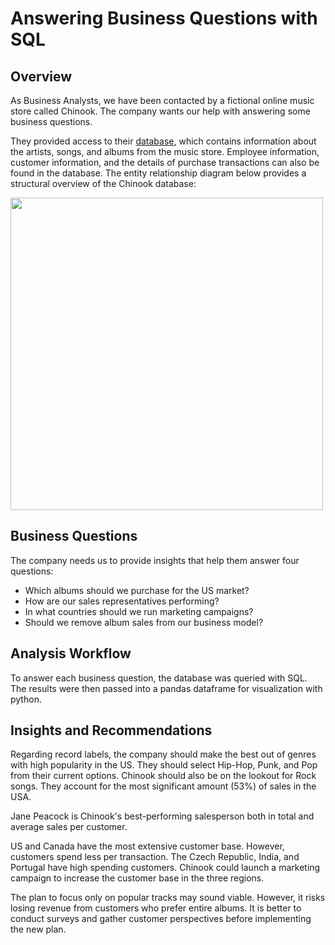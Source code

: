 # Answering Business Questions with SQL
## Overview
As Business Analysts, we have been contacted by a fictional online music store called Chinook. The company wants our help with answering some business questions.

They provided access to their [database](https://github.com/lerocha/chinook-database), which contains information about the artists, songs, and albums from the music store. Employee information, customer information, and the details of purchase transactions can also be found in the database. The entity relationship diagram below provides a structural overview of the Chinook database:

<img src='https://s3.amazonaws.com/dq-content/189/chinook-schema.svg'
     height = 500
     width = 500/>

## Business Questions
The company needs us to provide insights that help them answer four questions:
- Which albums should we purchase for the US market?
- How are our sales representatives performing?
- In what countries should we run marketing campaigns?
- Should we remove album sales from our business model?

## Analysis Workflow
To answer each business question, the database was queried with SQL. The results were then passed into a pandas dataframe for visualization with python.

## Insights and Recommendations
Regarding record labels, the company should make the best out of genres with high popularity in the US. They should select Hip-Hop, Punk, and Pop from their current options. Chinook should also be on the lookout for Rock songs. They account for the most significant amount (53%) of sales in the USA.

Jane Peacock is Chinook's best-performing salesperson both in total and average sales per customer.

US and Canada have the most extensive customer base. However, customers spend less per transaction. The Czech Republic, India, and Portugal have high spending customers. Chinook could launch a marketing campaign to increase the customer base in the three regions.

The plan to focus only on popular tracks may sound viable. However, it risks losing revenue from customers who prefer entire albums. It is better to conduct surveys and gather customer perspectives before implementing the new plan.



